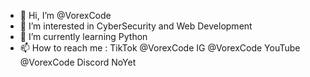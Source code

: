 - 👋 Hi, I’m @VorexCode
- 👀 I’m interested in CyberSecurity and Web Development
- 🌱 I’m currently learning Python
- 📫 How to reach me : 
TikTok @VorexCode
IG @VorexCode
YouTube @VorexCode
Discord NoYet

<!---
VorexCode/VorexCode is a ✨ special ✨ repository because its `README.md` (this file) appears on your GitHub profile.
You can click the Preview link to take a look at your changes.
--->
